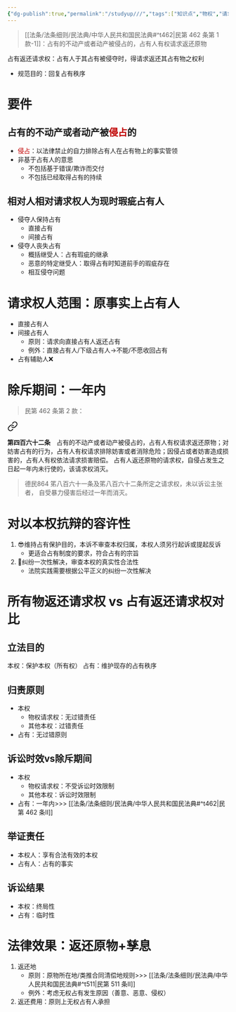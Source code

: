 ```yaml
---
{"dg-publish":true,"permalink":"/studyup///","tags":["知识点","物权","请求权"]}
---
```


>[[法条/法条细则/民法典/中华人民共和国民法典#^t462\|民第 462 条第 1 款-1]]：占有的不动产或者动产被侵占的，占有人有权请求返还原物

占有返还请求权：占有人于其占有被侵夺时，得请求返还其占有物之权利
- 规范目的：回复占有秩序
# 要件
## 占有的不动产或者动产被<font color="#c00000">侵占</font>的
- <font color="#c00000">侵占</font>：以法律禁止的自力排除占有人在占有物上的事实管领
- 非基于占有人的意思
	- 不包括基于错误/欺诈而交付
	- 不包括已经取得占有的持续
## 相对人相对请求权人为现时瑕疵占有人
- 侵夺人保持占有
	- 直接占有
	- 间接占有
- 侵夺人丧失占有
	- 概括继受人：占有瑕疵的继承
	- 恶意的特定继受人：取得占有时知道前手的瑕疵存在
	- 相互侵夺问题
# 请求权人范围：原事实上占有人
- 直接占有人
- 间接占有人
	- 原则：请求向直接占有人返还占有
	- 例外：直接占有人/下级占有人→不能/不愿收回占有
- 占有辅助人❌
# 除斥期间：一年内
>民第 462 条第 2 款：
<div class="transclusion internal-embed is-loaded"><a class="markdown-embed-link" href="/////#t462" aria-label="Open link"><svg xmlns="http://www.w3.org/2000/svg" width="24" height="24" viewBox="0 0 24 24" fill="none" stroke="currentColor" stroke-width="2" stroke-linecap="round" stroke-linejoin="round" class="svg-icon lucide-link"><path d="M10 13a5 5 0 0 0 7.54.54l3-3a5 5 0 0 0-7.07-7.07l-1.72 1.71"></path><path d="M14 11a5 5 0 0 0-7.54-.54l-3 3a5 5 0 0 0 7.07 7.07l1.71-1.71"></path></svg></a><div class="markdown-embed">



**第四百六十二条**　占有的不动产或者动产被侵占的，占有人有权请求返还原物；对妨害占有的行为，占有人有权请求排除妨害或者消除危险；因侵占或者妨害造成损害的，占有人有权依法请求损害赔偿。
占有人返还原物的请求权，自侵占发生之日起一年内未行使的，该请求权消灭。 

</div></div>


>德民864 笫八百六十一条及笫八百六十二条所定之请求权，未以诉讼主张者， 自受暴力侵害后经过一年而消灭。
# 对以本权抗辩的容许性
1. 😎维持占有保护目的，本诉不审查本权归属，本权人须另行起诉或提起反诉
	- 更适合占有制度的要求，符合占有的宗旨
2. 📍纠纷一次性解决，审查本权的真实性合法性
	- 法院实践需要根据公平正义的纠纷一次性解决
# 所有物返还请求权 vs 占有返还请求权对比
## 立法目的
本权：保护本权（所有权）
占有：维护现存的占有秩序
## 归责原则
- 本权
	- 物权请求权：无过错责任
	- 其他本权：过错责任
- 占有：无过错原则
## 诉讼时效vs除斥期间
- 本权
	- 物权请求权：不受诉讼时效限制
	- 其他本权：诉讼时效限制
- 占有：一年内>>> [[法条/法条细则/民法典/中华人民共和国民法典#^t462\|民第 462 条Ⅱ]]
## 举证责任
- 本权人：享有合法有效的本权
- 占有人：占有的事实
## 诉讼结果
- 本权：终局性
- 占有：临时性
# 法律效果：返还原物+孳息
1. 返还地
	- 原则：原物所在地/类推合同清偿地规则>>> [[法条/法条细则/民法典/中华人民共和国民法典#^t511\|民第 511 条Ⅱ]]
	- 例外：考虑无权占有发生原因（善意、恶意、侵权）
2. 返还费用：原则上无权占有人承担